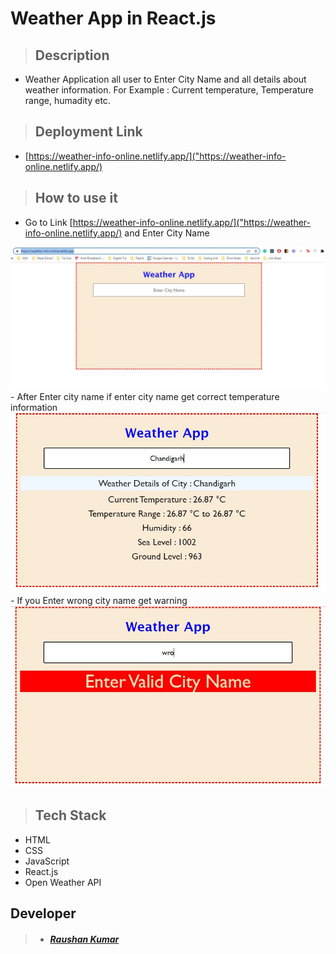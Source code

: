 # Weather App in React.js
>## Description 
- Weather Application all user to Enter City Name and all details about weather information. For Example : Current temperature, Temperature range, humadity etc.

>## Deployment Link
- [https://weather-info-online.netlify.app/]("https://weather-info-online.netlify.app/)

>## How to use it
- Go to Link [https://weather-info-online.netlify.app/]("https://weather-info-online.netlify.app/) and Enter City Name
<img src="./src/readme_asset/enter_city.JPG">
- After Enter city name if enter city name get correct temperature information
<img src="./src/readme_asset/temp_info.JPG">
- If you Enter wrong city name get warning
<img src="./src/readme_asset/wrong_city_enter.JPG">

>## Tech Stack
- HTML
- CSS
- JavaScript 
- React.js
- Open Weather API

## Developer
>  - ##### [Raushan Kumar](https://github.com/raushansft)



